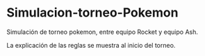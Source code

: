 # Simulacion-torneo-Pokemon

Simulación de torneo pokemon, entre equipo Rocket y equipo Ash.

La explicación de las reglas se muestra al inicio del torneo.
